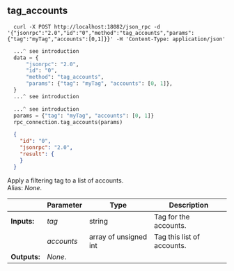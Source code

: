 ## **tag_accounts**

```shell
  curl -X POST http://localhost:18082/json_rpc -d '{"jsonrpc":"2.0","id":"0","method":"tag_accounts","params":{"tag":"myTag","accounts":[0,1]}}' -H 'Content-Type: application/json'
```
```python
  ...^ see introduction
  data = {
      "jsonrpc": "2.0",
      "id": "0",
      "method": "tag_accounts",
      "params": {"tag": "myTag", "accounts": [0, 1]},
  }
  ...^ see introduction
```
```py
  ...^ see introduction
  params = {"tag": "myTag", "accounts": [0, 1]}
  rpc_connection.tag_accounts(params)
```
```json
  {
    "id": "0",
    "jsonrpc": "2.0",
    "result": {
    }
  }
```
Apply a filtering tag to a list of accounts.  
Alias: *None*.  

|             | Parameter  | Type                  | Description
| ---         | ---        | ---                   | ---
|**Inputs:**  | *tag*      | string                | Tag for the accounts.
|             | *accounts* | array of unsigned int | Tag this list of accounts.
|**Outputs:** | *None*.    |                       |
